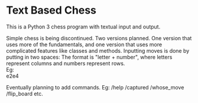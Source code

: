 # Text Based Chess
This is a Python 3 chess program with textual input and output.

Simple chess is being discontinued. 
Two versions planned. One version that uses more of the fundamentals, and one version that uses more complicated features like classes and methods. 
Inputting moves is done by putting in two spaces:
The format is "letter + number", where letters represent columns and numbers represent rows.  
Eg:  
e2e4  

Eventually planning to add commands.
Eg:
/help
/captured
/whose_move
/flip_board
etc.
